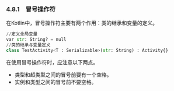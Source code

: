 

### 4.8.1　冒号操作符　

在Kotlin中，冒号操作符主要有两个作用：类的继承和变量的定义。

```python
//定义全局变量
var str: String? = null
//类的继承与变量定义
class TestActivity<T : Serializable>(str: String) : Activity{}
```

在使用冒号操作符时，应注意以下两点。

+ 类型和超类型之间的冒号前要有一个空格。
+ 实例和类型之间的冒号前不要空格。

